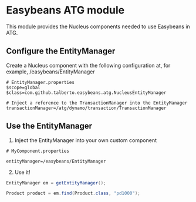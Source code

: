 # Easybeans ATG module

This module provides the Nucleus components needed to use Easybeans in ATG.

## Configure the EntityManager

Create a Nucleus component with the following configuration at, for example, /easybeans/EntityManager

```
# EntityManager.properties
$scope=global
$class=com.github.talberto.easybeans.atg.NucleusEntityManager

# Inject a reference to the TransactionManager into the EntityManager
transactionManager=/atg/dynamo/transaction/TransactionManager
```

## Use the EntityManager

1. Inject the EntityManager into your own custom component

```
# MyComponent.properties

entityManager=/easybeans/EntityManager

```

2. Use it!

```java
EntityManager em = getEntityManager();

Product product = em.find(Product.class, "pd1000");
```